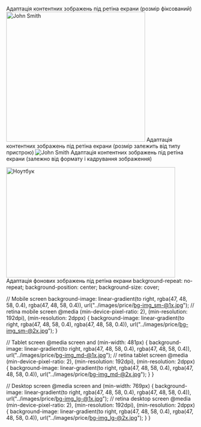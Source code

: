 Адаптація контентних зображень під ретіна екрани (розмір фіксований)
<img
  class="team-avatar"
  srcset="./images/team/x/img1_lg-@1x.jpg 1x, ./images/team/x/img1_lg-@2x.jpg 2x"
  src="./images/team/x/img1_lg-@1x.jpg"
  alt="John Smith"
  width="370"
  height="346"
  loading="lazy"
/>
Адаптація контентних зображень під ретіна екрани (розмір залежить від типу пристрою)
<img
  class="team-avatar"
  srcset="
    ./images/team/img1-370.jpg 370w,
    ./images/team/img1-418.jpg 418w,
    ./images/team/img1-450.jpg 450w,
    ./images/team/img1-740.jpg 740w,
    ./images/team/img1-836.jpg 836w,
    ./images/team/img1-900.jpg 900w
  "
  sizes="(min-width: 1200px) 370px, (min-width: 768px) 450px, (min-width: 480px) 418px, 100vw"
  src="./images/team/img1-418.jpg"
  alt="John Smith"
  loading="lazy"
/>
Адаптація контентних зображень під ретіна екрани (залежно від формату і кадрування зображення)
<picture>
  <!-- Desktop screen -->
  <source
    media="(min-width: 1200px)"
    srcset="./images/gallery/img-1_lg.webp 1x, ./images/gallery/img-1_lg@2x.webp 2x"
    type="image/webp"
  />
  <source
    media="(min-width: 1200px)"
    srcset="./images/gallery/img-1_lg.jpg 1x, ./images/gallery/img-1_lg@2x.jpg 2x"
    type="image/jpg"
  />
  <!-- Tablet screen -->
  <source
    media="(min-width: 768px)"
    srcset="./images/gallery/img-1_md.webp 1x, ./images/gallery/img-1_md@2x.webp 2x"
    type="image/webp"
  />
  <source
    media="(min-width: 768px)"
    srcset="./images/gallery/img-1_md.jpg 1x, ./images/gallery/img-1_md@2x.jpg 2x"
    type="image/jpg"
  />
  <!-- Mobile screen -->
  <source
    media="(max-width: 767px)"
    srcset="./images/gallery/img-1_sm.webp 1x, ./images/gallery/img-1_sm@2x.webp 2x"
    type="image/webp"
  />
  <source
    media="(max-width: 767px)"
    srcset="./images/gallery/img-1_sm.jpg 1x, ./images/gallery/img-1_sm@2x.jpg 2x"
    type="image/jpg"
  />
  <img
    class="card-img"
    src="./images/gallery/img-1_sm.jpg"
    alt="Ноутбук"
    width="450"
    height="294"
    loading="lazy"
  />
</picture>
Адаптація фонових зображень під ретіна екрани
background-repeat: no-repeat;
background-position: center;
background-size: cover;

// Mobile screen
  background-image: linear-gradient(to right, rgba(47, 48, 58, 0.4), rgba(47, 48, 58, 0.4)),
    url("../images/price/bg-img_sm-@1x.jpg");
  // retina mobile screen
  @media (min-device-pixel-ratio: 2), (min-resolution: 192dpi), (min-resolution: 2dppx) {
    background-image: linear-gradient(to right, rgba(47, 48, 58, 0.4), rgba(47, 48, 58, 0.4)),
      url("../images/price/bg-img_sm-@2x.jpg");
  }

  // Tablet screen
  @media screen and (min-width: 481px) {
    background-image: linear-gradient(to right, rgba(47, 48, 58, 0.4), rgba(47, 48, 58, 0.4)),
      url("../images/price/bg-img_md-@1x.jpg");
    // retina tablet screen
    @media (min-device-pixel-ratio: 2), (min-resolution: 192dpi), (min-resolution: 2dppx) {
      background-image: linear-gradient(to right, rgba(47, 48, 58, 0.4), rgba(47, 48, 58, 0.4)),
        url("../images/price/bg-img_md-@2x.jpg");
    }
  }

  // Desktop screen
  @media screen and (min-width: 769px) {
    background-image: linear-gradient(to right, rgba(47, 48, 58, 0.4), rgba(47, 48, 58, 0.4)),
      url("../images/price/bg-img_lg-@1x.jpg");
    // retina desktop screen
    @media (min-device-pixel-ratio: 2), (min-resolution: 192dpi), (min-resolution: 2dppx) {
      background-image: linear-gradient(to right, rgba(47, 48, 58, 0.4), rgba(47, 48, 58, 0.4)),
        url("../images/price/bg-img_lg-@2x.jpg");
    }
  }

